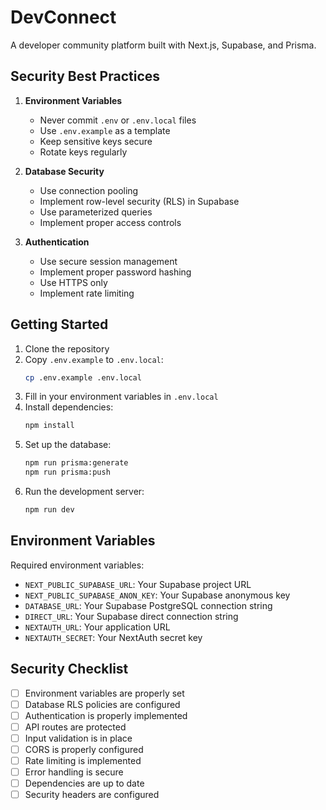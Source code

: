 # DevConnect

A developer community platform built with Next.js, Supabase, and Prisma.

## Security Best Practices

1. **Environment Variables**
   - Never commit `.env` or `.env.local` files
   - Use `.env.example` as a template
   - Keep sensitive keys secure
   - Rotate keys regularly

2. **Database Security**
   - Use connection pooling
   - Implement row-level security (RLS) in Supabase
   - Use parameterized queries
   - Implement proper access controls

3. **Authentication**
   - Use secure session management
   - Implement proper password hashing
   - Use HTTPS only
   - Implement rate limiting

## Getting Started

1. Clone the repository
2. Copy `.env.example` to `.env.local`:
   ```bash
   cp .env.example .env.local
   ```
3. Fill in your environment variables in `.env.local`
4. Install dependencies:
   ```bash
   npm install
   ```
5. Set up the database:
   ```bash
   npm run prisma:generate
   npm run prisma:push
   ```
6. Run the development server:
   ```bash
   npm run dev
   ```

## Environment Variables

Required environment variables:

- `NEXT_PUBLIC_SUPABASE_URL`: Your Supabase project URL
- `NEXT_PUBLIC_SUPABASE_ANON_KEY`: Your Supabase anonymous key
- `DATABASE_URL`: Your Supabase PostgreSQL connection string
- `DIRECT_URL`: Your Supabase direct connection string
- `NEXTAUTH_URL`: Your application URL
- `NEXTAUTH_SECRET`: Your NextAuth secret key

## Security Checklist

- [ ] Environment variables are properly set
- [ ] Database RLS policies are configured
- [ ] Authentication is properly implemented
- [ ] API routes are protected
- [ ] Input validation is in place
- [ ] CORS is properly configured
- [ ] Rate limiting is implemented
- [ ] Error handling is secure
- [ ] Dependencies are up to date
- [ ] Security headers are configured